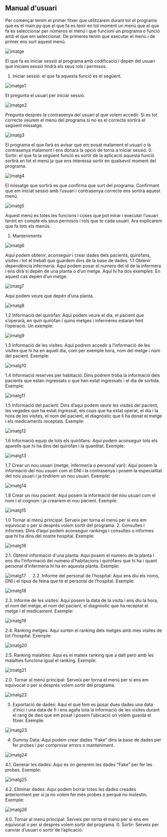 Manual d'usuari
----------------

Per començar tenim el primer fitxer que utilitzarem durant tot el programa que es el main.py que el que fa es tenir en tot moment un menú que el que fa es seleccionar per números el menú i que funcioni un programa o funció amb el que em seleccionat.
De primeres tenim que executar el menú i de primer ens surt aquest menú.

![imatge](Imatges/Imagen1.png)

El que fa es iniciar sessió al programa amb codificació i depèn del usuari que iniciem sessió tindrà els seus rols i permisos.
1.	Iniciar sessió: el que fa aquesta funció es el següent.

![imatge1](Imatges/Imagen2.png)

Et pregunta el usuari per iniciar sessió.

![imatge2](Imatges/Imagen3.png)

Pregunta després la contrasenya del usuari al que volem accedir.
Si es tot correcte veurem el menú del programa si no es el correcte sortirà el següent missatge.

![imatg3](Imatges/Imagen4.png)

El programa el que farà es avisar que em posat malament el usuari o la contrasenya malament i ens donarà la opció de torna a iniciar sessió.
0.	Sortir: el que fa la següent funció es sortir de la aplicació aquesta funció sortirà en tot el menú ja que ens interessa sortir en qualsevol moment del programa.

![imatg4](Imatges/Imagen5.png)

El missatge que sortirà es que confirma que surt del programa.
Confirmant que em iniciat sessió amb l’usuari i contrasenya correcte ens sortirà aquest menú.

![imatg5](Imatges/Imagen6.png)
 
Aquest menú es totes les funcions i coses que pot mirar i executar l’usuari tenint en compte els seus permisos i rols que te cada usuari. Ara explicarem que fa tots els menús.
1.	Manteniments

![imatg6](Imatges/Imagen7.png)

Aquí podem obtenir, aconseguir i crear dades dels pacients, quiròfans, visites i tot el treball que guardem dins de la base de dades.
1.1	Obtenir dependència infermeria: 
Aquí podem posar el numero del id de la infermera i ens dirà si depèn de una planta o d’un metge. Aquí hi ha dos exemples:
En aquest cas depèn d’un metge.
 
![imatg7](Imatges/Imagen8.png)
 
Aquí podem veure que depèn d’una planta.

![imatg8](Imatges/Imagen9.png)
 
1.2	Informació del quiròfan:
Aquí podem veure el dia, el pacient que s’operarà, en quin quiròfan i quins metges i infermeres estaran fent l’operació. Un exemple:

![imatg9](Imatges/Imagen10.png)

1.3	Informació de les visites:
Aquí podrem accedir a l’informació de les visites que hi ha en aquell dia, com per exemple hora, nom del metge i nom del pacient. Exemple:

![imatg10](Imatges/Imagen11.png)

1.4	Informació reserves per habitació:
Dins podrem troba la informació dels pacients que estan ingressats o que han estat ingressats i el dia de sortida. Exemple:
 
![imatg11](Imatges/Imagen12.png)
 
1.5	Informació del pacient:
Dins d’aquí podem veure les visites del pacient, les vegades que ha estat ingressat, els cops que ha estat operat, el dia i la hora de les visites, el nom del pacient, el diagnòstic que li ha donat el metge i els medicaments receptats. Exemple:  

![imatg12](Imatges/Imagen13.png)

1.6	Informació equip de tots els quiròfans:
Aquí podem aconseguir tots els aparells que hi ha dins del quiròfan i la quantitat. Exemple:

![imatg13](Imatges/Imagen14.png)

1.7	Crear un nou usuari (metge, infermer/a o personal vari):
Aquí posem la informació del nou usuari com el DNI i la contrasenya i posem la especialitat del nou usuari i ja tindríem un nou usuari. Exemple:

![imatg14](Imatges/Imagen15.png)

1.8	Crear un nou pacient:
Aquí posem la informació del nou usuari com el nom i el cognom i ja crearíem el nou pacient. Exemple:

![imatg15](Imatges/Imagen16.png)

1.0	Tornar al menú principal:
Serveix per torna el menú per si ens em equivocat o per si després volem sortir del programa. 
2.	Consultes i informes:
Dins d’aquí podem aconseguir rankings i consultes o informes que hi ha dins del nostre hospital. Exemple:

![imatg16](Imatges/Imagen17.png)

2.1. Obtenir informació d'una planta:
Aquí posem el numero de la planta i ens diu l’informació del numero d’habitacions i quiròfans que hi ha i quant personal d’infermeria hi ha en aquesta planta. Exemple:

![imatg17](Imatges/Imagen18.png)
 
2.2. Informe del personal de l'hospital:
Aquí ens diu els noms, DNI i el tipus de feina que té el personal de l’hospital. Exemple:

![imatg18](Imatges/Imagen19.png)

2.3. Informe de les visites:
Aquí posem la data de la visita i ens diu la hora, el nom del metge, el nom del pacient, el diagnòstic que ha receptat el metge i el medicament. Exemple:

![imatg19](Imatges/Imagen20.png)

2.4. Ranking metges:
Aquí surten el ranking dels metges amb mes visites de tot l’hospital. Exemple:

![imatg20](Imatges/Imagen21.png)

2.5. Ranking malalties:
Aquí es el mateix ranking que a dalt però amb les malalties funciona igual el ranking. Exemple:

![imatg21](Imatges/Imagen22.png)

2.0. Tornar al menú principal:
Serveix per torna el menú per si ens em equivocat o per si després volem sortir del programa.

![imatg22](Imatges/Imagen23.png)

3. Exportació de dades:
Aquí el que fem es posar dues dades una data d’inici i una data de fi i ens agafa tota la informació de les visites durant el rang de dies que em posat i posem l’ubicació on volem guarda el fitxer. Exemple:

![imatg23](Imatges/Imagen24.png)

4.	Dummy Data:
Aquí podem crear dades “Fake” dins la base de dades per fer probes i per comprovar errors o manteniment.

![imatg24](Imatges/Imagen25.png)

4.1.	Generar les dades:
Aquí es on generem les dades “Fake” per fer les probes. Exemple:

![imatg25](Imatges/Imagen25.png)

4.2.	Eliminar dades:
Aquí podem borrar totes les dades creades anteriorment per si ja no volem fer més probes o perquè no molestin. Exemple:

![imatg26](Imatges/Imagen26.png)

4.0. Tornar al menú principal:
Serveix per torna el menú per si ens em equivocat o per si després volem sortir del programa. 
0.	Sortir: Serveix per canviar d’usuari o sortir de l’aplicació.





